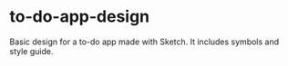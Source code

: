 # to-do-app-design
Basic design for a to-do app made with Sketch. It includes symbols and style guide. 
